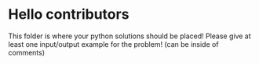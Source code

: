 # Hello contributors

This folder is where your python solutions should be placed!
Please give at least one input/output example for the problem! (can be inside of comments)
